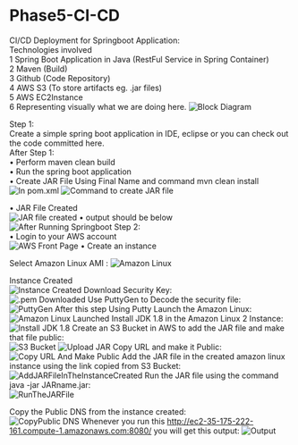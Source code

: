 ﻿# Phase5-CI-CD
CI/CD Deployment for Springboot Application:<br/>
 Technologies involved<br/>
   1	Spring Boot Application in Java (RestFul Service in Spring Container)<br/>
   2	Maven (Build)<br/>
   3	Github (Code Repository)<br/>
   4	AWS S3 (To store artifacts eg. .jar files)<br/>
   5	AWS EC2Instance<br/>
   6	Representing visually what we are doing here.
![Block Diagram](https://github.com/Vidya-s77/Phase5-CI-CD/blob/master/Images/BlockDiagram.PNG)
 
Step 1:<br/>
Create a simple spring boot application in IDE, eclipse or you can check out the code committed here.  
After Step 1:  
•	Perform maven clean build  
•	Run the spring boot application   
•	Create JAR File Using Final Name and command mvn clean install  
![In pom.xml](https://github.com/Vidya-s77/Phase5-CI-CD/blob/master/Images/AddFinalNameInPlugins.PNG)
 ![Command to create JAR file](https://github.com/Vidya-s77/Phase5-CI-CD/blob/master/Images/CreateJARFile.PNG)
 
•	JAR File Created  
 ![JAR file created](https://github.com/Vidya-s77/Phase5-CI-CD/blob/master/Images/JARFileCreated.PNG)
•	output should be below  
 ![After Running Springboot](https://github.com/Vidya-s77/Phase5-CI-CD/blob/master/Images/SprinbootOutput.PNG)
Step 2:  
•	Login to your AWS account  
![AWS Front Page](https://github.com/Vidya-s77/Phase5-CI-CD/blob/master/Images/AWS.PNG)
•	Create an instance  
 

Select Amazon Linux AMI :
![Amazon Linux](https://github.com/Vidya-s77/Phase5-CI-CD/blob/master/Images/CreateInstance.PNG)

Instance Created  
 ![Instance Created](https://github.com/Vidya-s77/Phase5-CI-CD/blob/master/Images/EC2InstanceCreated.PNG)
Download Security Key:  
  ![.pem Downloaded](https://github.com/Vidya-s77/Phase5-CI-CD/blob/master/Images/DownloadSecurityFile.PNG)
Use PuttyGen to Decode the security file:  
![PuttyGen](https://github.com/Vidya-s77/Phase5-CI-CD/blob/master/Images/UsePuttyGentodecodethesecurityfile.PNG) 
After this step Using Putty Launch the Amazon Linux:  
 ![Amazon Linux Launched](https://github.com/Vidya-s77/Phase5-CI-CD/blob/master/Images/EC2InstanceLaunched.PNG)
Install JDK 1.8 in the Amazon Linux 2 Instance:  
  ![Install JDK 1.8](https://github.com/Vidya-s77/Phase5-CI-CD/blob/master/Images/installjdk1.8.PNG)
Create an S3 Bucket in AWS to add the JAR file and make that file public:  
   ![S3 Bucket](https://github.com/Vidya-s77/Phase5-CI-CD/blob/master/Images/CreateS3Bucket.PNG)
  ![Upload JAR](https://github.com/Vidya-s77/Phase5-CI-CD/blob/master/Images/UploadJARFileInTheBucket.PNG)
Copy URL and make it Public:  
 ![Copy URL And Make Public](https://github.com/Vidya-s77/Phase5-CI-CD/blob/master/Images/CopyURLAndMakePublic.PNG)
Add the JAR file in the created amazon linux instance using the link copied from S3 Bucket:  
   ![AddJARFileInTheInstanceCreated](https://github.com/Vidya-s77/Phase5-CI-CD/blob/master/Images/AddJARFileInTheInstanceCreated.PNG)
Run the JAR file using the command java -jar JARname.jar:  
 ![RunTheJARFile](https://github.com/Vidya-s77/Phase5-CI-CD/blob/master/Images/RunTheJARFile.png) 

Copy the Public DNS from the instance created:  
 ![CopyPublic DNS](https://github.com/Vidya-s77/Phase5-CI-CD/blob/master/Images/CopyPublicDNS.PNG)
Whenever you run this http://ec2-35-175-222-161.compute-1.amazonaws.com:8080/ you will get this output:
 ![Output](https://github.com/Vidya-s77/Phase5-CI-CD/blob/master/Images/Output.PNG) 

